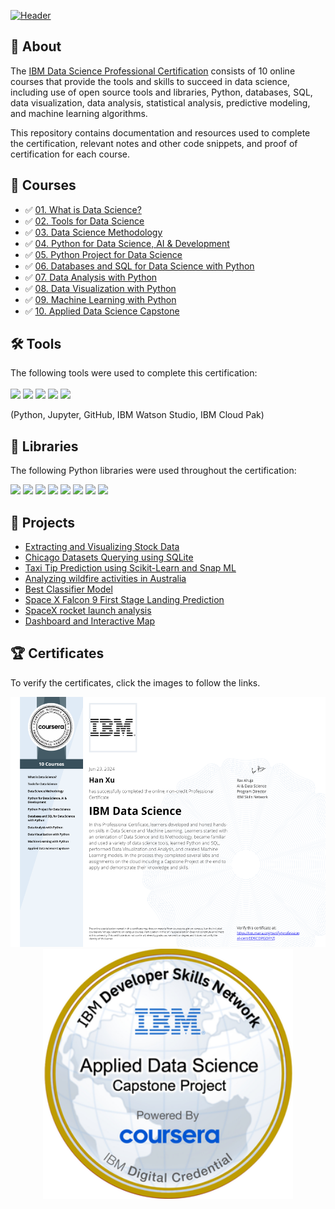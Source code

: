 
[![Header](https://user-images.githubusercontent.com/84391594/152703941-8c1b3e93-7358-4274-8c7d-b152d3132814.png)](https://www.coursera.org/professional-certificates/ibm-data-science)


## 📄 About
The <a href="https://www.coursera.org/professional-certificates/ibm-data-science">IBM Data Science Professional Certification</a> consists of 10 online courses that provide the tools and skills to succeed in data science, including use of open source tools and libraries, Python, databases, SQL, data visualization, data analysis, statistical analysis, predictive modeling, and machine learning algorithms. 

This repository contains documentation and resources used to complete the certification, relevant notes and other code snippets, and proof of certification for each course.



## 📑 Courses
- :white_check_mark: [01. What is Data Science?](1.What%20is%20Data%20Science/)
- :white_check_mark: [02. Tools for Data Science](2.Tools%20for%20Data%20Science/)
- :white_check_mark: [03. Data Science Methodology](3.Data%20Science%20Methodology)
- :white_check_mark: [04. Python for Data Science, AI & Development](4.Python%20for%20Data%20Science%2C%20AI%20%26%20Development/)
- :white_check_mark: [05. Python Project for Data Science](5.Python%20Project%20for%20Data%20Science/)
- :white_check_mark: [06. Databases and SQL for Data Science with Python](6.Databases%20and%20SQL%20for%20Data%20Science%20with%20Python/)
- :white_check_mark: [07. Data Analysis with Python](7.Data%20Analysis%20with%20Python/)
- :white_check_mark: [08. Data Visualization with Python](8.Data%20Visualization%20with%20Python/)
- :white_check_mark: [09. Machine Learning with Python](9.Machine%20Learning%20with%20Python/)
- :white_check_mark: [10. Applied Data Science Capstone](10.Applied%20Data%20Science%20Capstone/)

## 🛠️ Tools
The following tools were used to complete this certification: <br> <br>
  <img src="https://user-images.githubusercontent.com/84391594/152705364-f16bb223-41aa-4510-8113-51171dfe9953.png" height="75">
  <img src="https://user-images.githubusercontent.com/84391594/152705271-083f8784-b3c9-4065-9733-ea3fa8ad5a7a.png" height="75">
  <img src="https://user-images.githubusercontent.com/84391594/152705273-adffe1bf-b509-44d0-b3ac-671cce5071df.svg" height="75">
  <img src="https://user-images.githubusercontent.com/84391594/152705324-68f777a0-3875-4b65-ae96-646643284541.png" height="75">
  <img src="https://user-images.githubusercontent.com/84391594/152705298-bb170d32-3dd0-4ad4-8221-8b7b029116b4.png" height="75">
</p>
(Python, Jupyter, GitHub, IBM Watson Studio, IBM Cloud Pak)

## 📖 Libraries
The following Python libraries were used throughout the certification: <br> 
<p align="left">
  <img  src="https://user-images.githubusercontent.com/84391594/152706127-ce41990f-2588-472a-b5df-6b403a5947e6.png" height="35">
  <img  src="https://user-images.githubusercontent.com/84391594/152706130-5577011e-ecb3-47aa-af73-f6bd1bda05bc.png" height="35">
  <img  src="https://user-images.githubusercontent.com/84391594/152706132-5939da7e-7d1e-43b8-9c46-2d3fe5198dda.png" height="35">
  <img  src="https://user-images.githubusercontent.com/84391594/152706135-85cdd35e-922a-414a-a198-c670fbf8fb25.svg" height="35">
  <img  src="https://user-images.githubusercontent.com/84391594/152706148-36f27f03-1967-45d1-82d8-f6c149c6f21c.svg" height="35">
  <img  src="https://user-images.githubusercontent.com/84391594/152706211-7966848a-a2e1-4c4a-bc08-594a4ca6ff07.png" height="35">
  <img  src="https://user-images.githubusercontent.com/84391594/152706214-d018bc5e-1477-4de2-94d7-5c0886e0477d.png" height="35">
  <img  src="https://user-images.githubusercontent.com/84391594/152706217-c0cfd9d8-22ad-4c3b-9ac7-70a6cf2799f7.png" height="35"> <br>
</p>

## 📂 Projects
- [Extracting and Visualizing Stock Data](https://github.com/hx2163/IBM-data-science-professional-certificate/blob/main/5.Python%20Project%20for%20Data%20Science/Extracting%20and%20Visualizing%20Stock%20Data.ipynb)
- [Chicago Datasets Querying using SQLite](https://github.com/hx2163/IBM-data-science-professional-certificate/blob/main/6.Databases%20and%20SQL%20for%20Data%20Science%20with%20Python/Chicago%20Datasets%20Querying%20using%20SQLite.ipynb)
- [Taxi Tip Prediction using Scikit-Learn and Snap ML](https://github.com/hx2163/IBM-data-science-professional-certificate/blob/main/9.Machine%20Learning%20with%20Python/Taxi%20Tip%20Prediction%20using%20Scikit-Learn%20and%20Snap%20ML.ipynb)
- [Analyzing wildfire activities in Australia](https://github.com/hx2163/IBM-data-science-professional-certificate/blob/main/8.Data_Visualization/Analyzing%20wildfire%20activities%20in%20Australia.ipynb)
- [Best Classifier Model](https://github.com/hx2163/IBM-data-science-professional-certificate/blob/main/9.Machine%20Learning%20with%20Python/Final%20Project_Classification%20with%20Python.ipynb)
- [Space X Falcon 9 First Stage Landing Prediction](https://github.com/hx2163/IBM-data-science-professional-certificate/blob/main/10.Applied%20Data%20Science%20Capstone/SpaceX%20rocket%20launch%20analysis/SpaceX_ML_Prediction.ipynb)
- [SpaceX rocket launch analysis](https://github.com/hx2163/IBM-data-science-professional-certificate/blob/main/10.Applied%20Data%20Science%20Capstone/SpaceX%20rocket%20launch%20analysis/SpaceY_final_presentation.pdf)
- [Dashboard and Interactive Map](https://github.com/hx2163/IBM-data-science-professional-certificate/blob/main/10.Applied%20Data%20Science%20Capstone/SpaceX%20rocket%20launch%20analysis/SpaceX_dash_app.py)


## 🏆 Certificates 
To verify the certificates, click the images to follow the links.

<p align="middle">
  <a href="https://coursera.org/verify/professional-cert/ED9CDPGDFYZJ"><img src="https://github.com/hx2163/IBM-data-science-professional-certificate/blob/main/certificates/IBM%20Data%20Science.png" height="400"></a>
  <a href="https://www.credly.com/badges/60c989f9-29b0-49b7-99b1-8bca99d69ef7/public_url"><img src="https://github.com/hx2163/IBM-data-science-professional-certificate/blob/main/certificates/image.png" height="400"></a>


